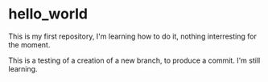# hello_world
This is my first repository, I'm learning how to do it, nothing interresting for the moment.

This is a testing of a creation of a new branch, to produce a commit.
I'm still learning.
